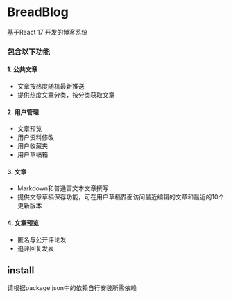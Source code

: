 # BreadBlog
基于React 17 开发的博客系统
### 包含以下功能
#### 1. 公共文章
  * 文章按热度随机最新推送
  * 提供热度文章分类，按分类获取文章

#### 2. 用户管理
  * 文章预览
  * 用户资料修改
  * 用户收藏夹
  * 用户草稿箱
  
#### 3. 文章
  * Markdown和普通富文本文章撰写
  * 提供文章草稿保存功能，可在用户草稿界面访问最近编辑的文章和最近的10个更新版本

#### 4. 文章预览
  * 匿名与公开评论发
  * 追评回复发表
## install
 请根据package.json中的依赖自行安装所需依赖

